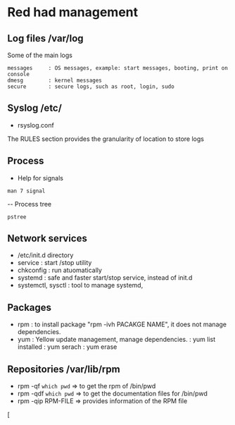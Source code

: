 
# Red had management

## Log files /var/log

Some of the main logs

```
messages     : OS messages, example: start messages, booting, print on console
dmesg        : kernel messages
secure       : secure logs, such as root, login, sudo
```

## Syslog /etc/

-  rsyslog.conf

The RULES section provides the granularity of location to store logs

## Process 

- Help for signals 
```
man 7 signal
```

-- Process tree

```
pstree
```

## Network services

-  /etc/init.d directory
- service      : start /stop utility
- chkconfig    : run atuomatically
- systemd      : safe and faster start/stop service, instead of init.d
- systemctl, sysctl    : tool to manage systemd, 

## Packages

- rpm    : to install package "rpm -ivh PACAKGE NAME", it does not manage dependencies.
- yum    : Yellow update management, manage dependencies.
         : yum list installed
         : yum serach
         : yum erase

## Repositories /var/lib/rpm

- rpm -qf ` which pwd `    => to get the rpm of /bin/pwd
- rpm -qdf `which pwd`     => to get the documentation files for /bin/pwd
- rpm -qip RPM-FILE        => provides information of the RPM file
 

[
